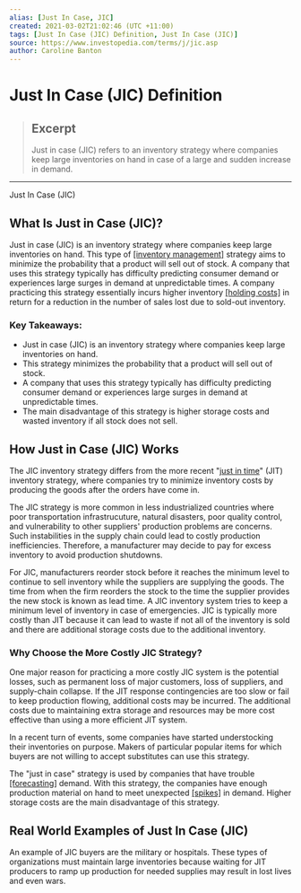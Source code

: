 ```yaml
---
alias: [Just In Case, JIC]
created: 2021-03-02T21:02:46 (UTC +11:00)
tags: [Just In Case (JIC) Definition, Just In Case (JIC)]
source: https://www.investopedia.com/terms/j/jic.asp
author: Caroline Banton
---
```


# Just In Case (JIC) Definition

> ## Excerpt
> Just in case (JIC) refers to an inventory strategy where companies keep large inventories on hand in case of a large and sudden increase in demand.

---

Just In Case (JIC)
## What Is Just in Case (JIC)?

Just in case (JIC) is an inventory strategy where companies keep large inventories on hand. This type of [[inventory management]](https://www.investopedia.com/terms/i/inventory-management.asp) strategy aims to minimize the probability that a product will sell out of stock. A company that uses this strategy typically has difficulty predicting consumer demand or experiences large surges in demand at unpredictable times. A company practicing this strategy essentially incurs higher inventory [[holding costs]](https://www.investopedia.com/terms/h/holding-costs.asp) in return for a reduction in the number of sales lost due to sold-out inventory.

### Key Takeaways:

-   Just in case (JIC) is an inventory strategy where companies keep large inventories on hand.
-   This strategy minimizes the probability that a product will sell out of stock.
-   A company that uses this strategy typically has difficulty predicting consumer demand or experiences large surges in demand at unpredictable times.
-   The main disadvantage of this strategy is higher storage costs and wasted inventory if all stock does not sell.

## How Just in Case (JIC) Works

The JIC inventory strategy differs from the more recent "[just in time](https://www.investopedia.com/terms/j/jit.asp)" (JIT) inventory strategy, where companies try to minimize inventory costs by producing the goods after the orders have come in.

The JIC strategy is more common in less industrialized countries where poor transportation infrastrucuture, natural disasters, poor quality control, and vulnerability to other suppliers' production problems are concerns. Such instabilities in the supply chain could lead to costly production inefficiencies. Therefore, a manufacturer may decide to pay for excess inventory to avoid production shutdowns.

For JIC, manufacturers reorder stock before it reaches the minimum level to continue to sell inventory while the suppliers are supplying the goods. The time from when the firm reorders the stock to the time the supplier provides the new stock is known as lead time. A JIC inventory system tries to keep a minimum level of inventory in case of emergencies. JIC is typically more costly than JIT because it can lead to waste if not all of the inventory is sold and there are additional storage costs due to the additional inventory.

### Why Choose the More Costly JIC Strategy?

One major reason for practicing a more costly JIC system is the potential losses, such as permanent loss of major customers, loss of suppliers, and supply-chain collapse. If the JIT response contingencies are too slow or fail to keep production flowing, additional costs may be incurred. The additional costs due to maintaining extra storage and resources may be more cost effective than using a more efficient JIT system.

In a recent turn of events, some companies have started understocking their inventories on purpose. Makers of particular popular items for which buyers are not willing to accept substitutes can use this strategy.

The "just in case" strategy is used by companies that have trouble [[forecasting]](https://www.investopedia.com/terms/f/forecasting.asp) demand. With this strategy, the companies have enough production material on hand to meet unexpected [[spikes]](https://www.investopedia.com/terms/s/spike.asp) in demand. Higher storage costs are the main disadvantage of this strategy.

## Real World Examples of Just In Case (JIC)

An example of JIC buyers are the military or hospitals. These types of organizations must maintain large inventories because waiting for JIT producers to ramp up production for needed supplies may result in lost lives and even wars.
